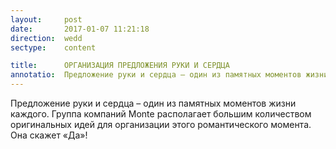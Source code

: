 ```yaml
---
layout:     post
date:       2017-01-07 11:21:18
direction:  wedd
sectype:    content

title:      ОРГАНИЗАЦИЯ ПРЕДЛОЖЕНИЯ РУКИ И СЕРДЦА              
annotatio:  Предложение руки и сердца – один из памятных моментов жизни каждого. Группа компаний Monte располагает большим количеством оригинальных идей для организации этого романтического момента. Она скажет «Да»! 
---
```


Предложение руки и сердца – один из памятных моментов жизни каждого. Группа компаний Monte располагает большим количеством оригинальных идей для организации этого романтического момента. Она скажет «Да»!  